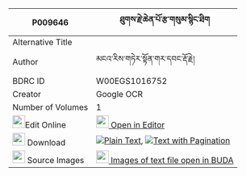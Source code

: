 |P009646|ཐུགས་རྗེ་ཆེན་པོ་རྩ་གསུམ་སྙིང་ཐིག 
| --- | --- 
|Alternative Title |
|Author| མངའ་རིས་གཏེར་སྟོན་གར་དབང་རྡོ་རྗེ།
|BDRC ID | W00EGS1016752
|Creator | Google OCR
|Number of Volumes| 1
|<img width="25" src="https://img.icons8.com/color/25/000000/edit-property.png">Edit Online| [<img width="25" src="https://avatars.githubusercontent.com/u/45091458?s=200&v=4"> Open in Editor](http://editor.openpecha.org/P009646)
|<img width="25" src="https://img.icons8.com/fluent/48/000000/download-2.png"/>  Download | [![](https://img.icons8.com/color/20/000000/txt.png)Plain Text](https://github.com/Openpecha/P009646/releases/download/v1/tukje_chenpo_tsa_sum_nyingtik_plain_P009646.zip), [![](https://img.icons8.com/color/20/000000/txt.png)Text with Pagination](https://github.com/Openpecha/P009646/releases/download/v1/tukje_chenpo_tsa_sum_nyingtik_pages_P009646.zip)
|<img width="25" src="https://img.icons8.com/plasticine/100/000000/pictures-folder.png"/>  Source Images | [<img width="25" src="https://library.bdrc.io/icons/BUDA-small.svg"> Images of text file open in BUDA](https://library.bdrc.io/show/bdr:W00EGS1016752)